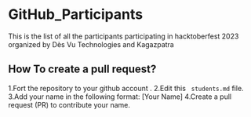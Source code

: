 # GitHub_Participants
This is the list of all the participants participating in hacktoberfest 2023 organized by Dès Vu Technologies and Kagazpatra

## How To create a pull request? 
1.Fort the repository to your github account .
2.Edit this ` students.md` file.
3.Add your name in the following format: [Your Name]
4.Create a pull request (PR) to contribute your name.


